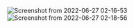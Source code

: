 ![Screenshot from 2022-06-27 02-16-53](https://user-images.githubusercontent.com/49297012/175865279-04bfa51e-765c-496c-9d8d-70637da0e80c.png)
![Screenshot from 2022-06-27 02-18-56](https://user-images.githubusercontent.com/49297012/175865284-8afefbf0-6f22-490c-b440-e69d9908f82e.png)
